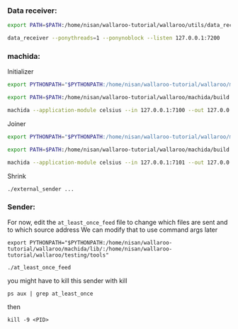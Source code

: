### Data receiver:

```bash
export PATH=$PATH:/home/nisan/wallaroo-tutorial/wallaroo/utils/data_receiver

data_receiver --ponythreads=1 --ponynoblock --listen 127.0.0.1:7200
```

### machida:

Initializer
```bash
export PYTHONPATH="$PYTHONPATH:/home/nisan/wallaroo-tutorial/wallaroo/machida/lib/:/home/nisan/wallaroo-tutorial/wallaroo/testing/tools"

export PATH=$PATH:/home/nisan/wallaroo-tutorial/wallaroo/machida/build

machida --application-module celsius --in 127.0.0.1:7100 --out 127.0.0.1:7200 --metrics 127.0.0.1:5000 --control 127.0.0.1:8000 --data 127.0.0.1:9000 --name initializer --external 127.0.0.1:6000 --cluster-initializer --ponythreads=1 --ponynoblock
```

Joiner

```bash
export PYTHONPATH="$PYTHONPATH:/home/nisan/wallaroo-tutorial/wallaroo/machida/lib/:/home/nisan/wallaroo-tutorial/wallaroo/testing/tools"

export PATH=$PATH:/home/nisan/wallaroo-tutorial/wallaroo/machida/build

machida --application-module celsius --in 127.0.0.1:7101 --out 127.0.0.1:7200 --metrics 127.0.0.1:5000 --my-control 127.0.0.1:8001 --my-data 127.0.0.1:9001 --name worker1 --external 127.0.0.1:6001 --join 127.0.0.1:8000 --ponythreads=1 --ponynoblock
```

Shrink
```
./external_sender ...
```

### Sender:

For now, edit the `at_least_once_feed` file to change which files are sent and to which source address
We can modify that to use command args later

```
export PYTHONPATH="$PYTHONPATH:/home/nisan/wallaroo-tutorial/wallaroo/machida/lib/:/home/nisan/wallaroo-tutorial/wallaroo/testing/tools"

./at_least_once_feed
```

you might have to kill this sender with kill
```
ps aux | grep at_least_once
```

then

```
kill -9 <PID>
```
